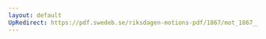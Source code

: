 ```yaml
---
layout: default
UpRedirect: https://pdf.swedeb.se/riksdagen-motions-pdf/1867/mot_1867__ak__00006.pdf
---
```

